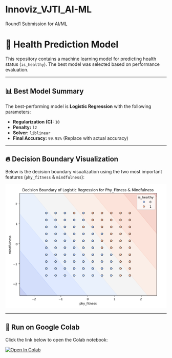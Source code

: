 # Innoviz_VJTI_AI-ML
Round1 Submission for AI/ML

# 🏥 Health Prediction Model

This repository contains a machine learning model for predicting health status (`is_healthy`). The best model was selected based on performance evaluation.

---

## 📊 Best Model Summary  
The best-performing model is **Logistic Regression** with the following parameters:  

- **Regularization (C):** `10`  
- **Penalty:** `l2`  
- **Solver:** `liblinear`  
- **Final Accuracy:** `99.92%` (Replace with actual accuracy)  

---

## 🔥 Decision Boundary Visualization  
Below is the decision boundary visualization using the two most important features (`phy_fitness` & `mindfulness`):  

![Decision Boundary](decision_boundary.png)

---

## 🚀 Run on Google Colab  
Click the link below to open the Colab notebook:  

[![Open In Colab]([https://colab.research.google.com/assets/colab-badge.svg)](YOUR_COLAB_LINK_HERE](https://colab.research.google.com/drive/1Ehh0fQrsv_iayMSgTpbtnl_6T2d0UGkN?usp=sharing))


